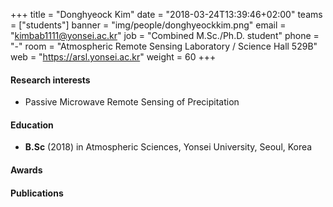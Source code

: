 ﻿+++
title = "Donghyeock Kim"
date = "2018-03-24T13:39:46+02:00"
teams = ["students"]
banner = "img/people/donghyeockkim.png"
email = "kimbab1111@yonsei.ac.kr"
job = "Combined M.Sc./Ph.D. student"
phone = "-"
room = "Atmospheric Remote Sensing Laboratory / Science Hall 529B"
web = "https://arsl.yonsei.ac.kr"
weight = 60
+++

#### Research interests
+ Passive Microwave Remote Sensing of Precipitation

#### Education
 + **B.Sc** (2018) in Atmospheric Sciences, Yonsei University, Seoul, Korea

#### Awards


#### Publications
